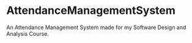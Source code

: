 # AttendanceManagementSystem
An Attendance Management System made for my Software Design and Analysis Course.
